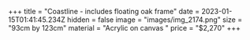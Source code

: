 +++
title = "Coastline - includes floating oak frame"
date = 2023-01-15T01:41:45.234Z
hidden = false
image = "images/img_2174.png"
size = "93cm by 123cm"
material = "Acrylic on canvas "
price = "$2,270"
+++

